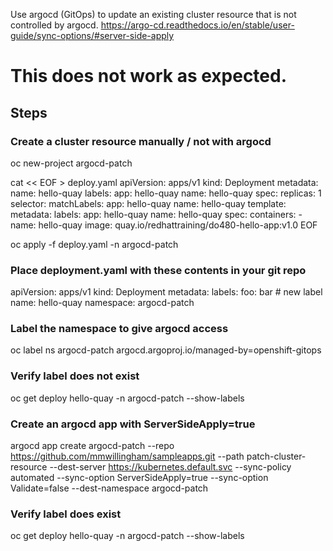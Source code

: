 Use argocd (GitOps) to update an existing cluster resource that is not controlled by argocd.
https://argo-cd.readthedocs.io/en/stable/user-guide/sync-options/#server-side-apply

# This does not work as expected.

## Steps
### Create a cluster resource manually / not with argocd
oc new-project argocd-patch

cat << EOF > deploy.yaml
apiVersion: apps/v1
kind: Deployment
metadata:
  name: hello-quay
  labels:
    app: hello-quay
    name: hello-quay
spec:
  replicas: 1
  selector:
    matchLabels:
      app: hello-quay
      name: hello-quay
  template:
    metadata:
      labels:
        app: hello-quay
        name: hello-quay
    spec:
      containers:
      - name: hello-quay
        image: quay.io/redhattraining/do480-hello-app:v1.0
EOF

oc apply -f deploy.yaml -n argocd-patch

### Place deployment.yaml with these contents in your git repo
apiVersion: apps/v1
kind: Deployment
metadata:
 labels:
   foo: bar                    # new label
name: hello-quay
namespace: argocd-patch

### Label the namespace to give argocd access
oc label ns argocd-patch argocd.argoproj.io/managed-by=openshift-gitops

### Verify label does not exist
oc get deploy hello-quay -n argocd-patch --show-labels

### Create an argocd app with ServerSideApply=true
argocd app create argocd-patch --repo https://github.com/mmwillingham/sampleapps.git --path patch-cluster-resource --dest-server https://kubernetes.default.svc --sync-policy automated --sync-option ServerSideApply=true --sync-option Validate=false --dest-namespace argocd-patch

### Verify label does exist
oc get deploy hello-quay -n argocd-patch --show-labels

